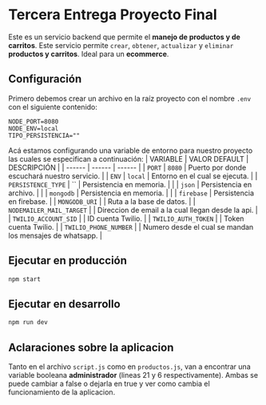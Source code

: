# Tercera Entrega Proyecto Final
Este es un servicio backend que permite el **manejo de productos y de carritos**. Este servicio permite `crear`, `obtener`, `actualizar` y `eliminar` **productos y carritos**. Ideal para un **ecommerce**.

## Configuración
Primero debemos crear un archivo en la raíz proyecto con el nombre `.env` con el siguiente contenido:
```
NODE_PORT=8080
NODE_ENV=local
TIPO_PERSISTENCIA=""
```
Acá estamos configurando una variable de entorno para nuestro proyecto las cuales se especifican a continuación:
| VARIABLE | VALOR DEFAULT | DESCRIPCIÓN |
| ------ | ------ | ------ |
| `PORT` | `8080` | Puerto por donde escuchará nuestro servicio. |
| `ENV` | `local` | Entorno en el cual se ejecuta. |
| `PERSISTENCE_TYPE` | `` | Persistencia en memoria. |
|  | `json` | Persistencia en archivo. |
|  | `mongodb` | Persistencia en memoria. |
|  | `firebase` | Persistencia en firebase. |
| `MONGODB_URI` | | Ruta a la base de datos. |
| `NODEMAILER_MAIL_TARGET` | | Direccion de email a la cual llegan desde la api. |
| `TWILIO_ACCOUNT_SID` | | ID cuenta Twilio. |
| `TWILIO_AUTH_TOKEN` | | Token cuenta Twilio. |
| `TWILIO_PHONE_NUMBER` | | Numero desde el cual se mandan los mensajes de whatsapp. |

## Ejecutar en producción
```sh
npm start
```

## Ejecutar en desarrollo
```sh
npm run dev
```

## Aclaraciones sobre la aplicacion
Tanto en el archivo `script.js` como en `productos.js`, van a encontrar una variable booleana **administrador** (lineas 21 y 6 respectivamente). Ambas se puede cambiar a false o dejarla en true y ver como cambia el funcionamiento de la aplicacion.